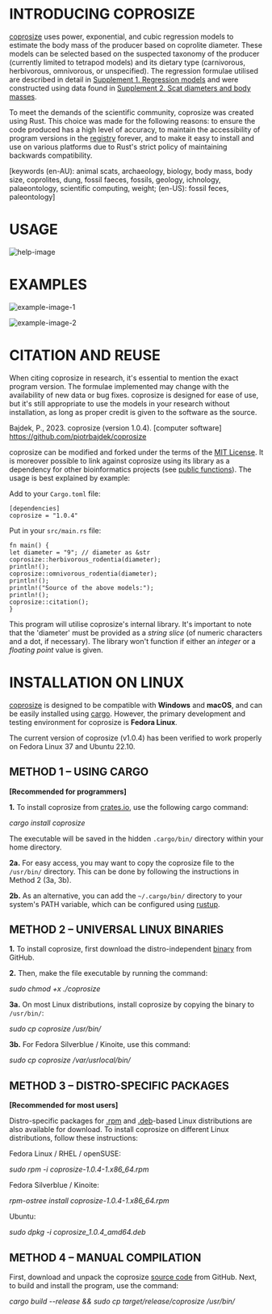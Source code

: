 # INTRODUCING COPROSIZE

[coprosize](https://github.com/piotrbajdek/coprosize) uses power, exponential, and cubic regression models to estimate the body mass of the producer based on coprolite diameter. These models can be selected based on the suspected taxonomy of the producer (currently limited to tetrapod models) and its dietary type (carnivorous, herbivorous, omnivorous, or unspecified). The regression formulae utilised are described in detail in [Supplement 1. Regression models](https://github.com/piotrbajdek/coprosize/blob/main/docs/supplement-1.ods) and were constructed using data found in [Supplement 2. Scat diameters and body masses](https://github.com/piotrbajdek/coprosize/blob/main/docs/supplement-2.ods).

To meet the demands of the scientific community, coprosize was created using Rust. This choice was made for the following reasons: to ensure the code produced has a high level of accuracy, to maintain the accessibility of program versions in the [registry](https://docs.rs/crate/coprosize/latest) forever, and to make it easy to install and use on various platforms due to Rust's strict policy of maintaining backwards compatibility.

[keywords (en-AU): animal scats, archaeology, biology, body mass, body size, coprolites, dung, fossil faeces, fossils, geology, ichnology, palaeontology, scientific computing, weight; (en-US): fossil feces, paleontology]

# USAGE

![help-image](https://github.com/piotrbajdek/coprosize/blob/main/docs/images/help-image.png?raw=true)

# EXAMPLES

![example-image-1](https://github.com/piotrbajdek/coprosize/blob/main/docs/images/example-image-1.png?raw=true)

![example-image-2](https://github.com/piotrbajdek/coprosize/blob/main/docs/images/example-image-2.png?raw=true)

# CITATION AND REUSE

When citing coprosize in research, it's essential to mention the exact program version. The formulae implemented may change with the availability of new data or bug fixes. coprosize is designed for ease of use, but it's still appropriate to use the models in your research without installation, as long as proper credit is given to the software as the source.

Bajdek, P., 2023. coprosize (version 1.0.4). [computer software] https://github.com/piotrbajdek/coprosize

coprosize can be modified and forked under the terms of the [MIT License](https://github.com/piotrbajdek/coprosize/blob/main/LICENSE.md). It is moreover possible to link against coprosize using its library as a dependency for other bioinformatics projects (see [public functions](https://docs.rs/coprosize/1.0.4/coprosize/#functions)). The usage is best explained by example:

Add to your `Cargo.toml` file:

```
[dependencies]
coprosize = "1.0.4"
```

Put in your `src/main.rs` file:

```
fn main() {
let diameter = "9"; // diameter as &str
coprosize::herbivorous_rodentia(diameter);
println!();
coprosize::omnivorous_rodentia(diameter);
println!();
println!("Source of the above models:");
println!();
coprosize::citation();
}
```
This program will utilise coprosize's internal library. It's important to note that the 'diameter' must be provided as a _string slice_ (of numeric characters and a dot, if necessary). The library won't function if either an _integer_ or a _floating point_ value is given.

# INSTALLATION ON LINUX

[coprosize](https://github.com/piotrbajdek/coprosize) is designed to be compatible with **Windows** and **macOS**, and can be easily installed using [cargo](https://www.rust-lang.org/tools/install). However, the primary development and testing environment for coprosize is **Fedora Linux**.

The current version of coprosize (v1.0.4) has been verified to work properly on Fedora Linux 37 and Ubuntu 22.10.

## METHOD 1 – USING CARGO

**[Recommended for programmers]**

**1.** To install coprosize from [crates.io](https://crates.io/crates/coprosize), use the following cargo command:

_cargo install coprosize_

The executable will be saved in the hidden `.cargo/bin/` directory within your home directory.

**2a.** For easy access, you may want to copy the coprosize file to the `/usr/bin/` directory. This can be done by following the instructions in Method 2 (3a, 3b).

**2b.** As an alternative, you can add the `~/.cargo/bin/` directory to your system's PATH variable, which can be configured using [rustup](https://www.rust-lang.org/tools/install).

## METHOD 2 – UNIVERSAL LINUX BINARIES

**1.** To install coprosize, first download the distro-independent [binary](https://github.com/piotrbajdek/coprosize/releases/download/v1.0.4/coprosize) from GitHub.

**2.** Then, make the file executable by running the command:

_sudo chmod +x ./coprosize_

**3a.** On most Linux distributions, install coprosize by copying the binary to `/usr/bin/`:

_sudo cp coprosize /usr/bin/_

**3b.** For Fedora Silverblue / Kinoite, use this command:

_sudo cp coprosize /var/usrlocal/bin/_

## METHOD 3 – DISTRO-SPECIFIC PACKAGES

**[Recommended for most users]**

Distro-specific packages for [.rpm](https://github.com/piotrbajdek/coprosize/releases/download/v1.0.4/coprosize-1.0.4-1.x86_64.rpm) and [.deb](https://github.com/piotrbajdek/coprosize/releases/download/v1.0.4/coprosize_1.0.4_amd64.deb)-based Linux distributions are also available for download. To install coprosize on different Linux distributions, follow these instructions:

Fedora Linux / RHEL / openSUSE:

_sudo rpm -i coprosize-1.0.4-1.x86_64.rpm_

Fedora Silverblue / Kinoite:

_rpm-ostree install coprosize-1.0.4-1.x86_64.rpm_

Ubuntu:

_sudo dpkg -i coprosize_1.0.4_amd64.deb_

## METHOD 4 – MANUAL COMPILATION

First, download and unpack the coprosize [source code](https://github.com/piotrbajdek/coprosize/archive/refs/tags/v1.0.4.zip) from GitHub. Next, to build and install the program, use the command:

_cargo build \--release && sudo cp target/release/coprosize /usr/bin/_
